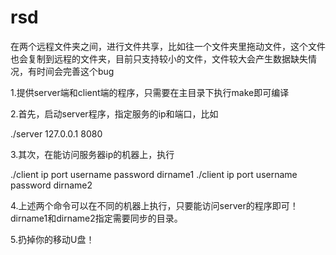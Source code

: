 # rsd
在两个远程文件夹之间，进行文件共享，比如往一个文件夹里拖动文件，这个文件也会复制到远程的文件夹，目前只支持较小的文件，文件较大会产生数据缺失情况，有时间会完善这个bug

1.提供server端和client端的程序，只需要在主目录下执行make即可编译

2.首先，启动server程序，指定服务的ip和端口，比如

./server 127.0.0.1 8080

3.其次，在能访问服务器ip的机器上，执行

./client ip port username password dirname1
./client ip port username password dirname2

4.上述两个命令可以在不同的机器上执行，只要能访问server的程序即可！dirname1和dirname2指定需要同步的目录。

5.扔掉你的移动U盘！


